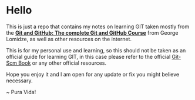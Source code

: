 # Hello

This is just a repo that contains my notes on learning GIT taken mostly from the [**Git and GitHub: The complete Git and GitHub Course**](https://learning.oreilly.com/videos/git-and-github/9781800204003) from George Lomidze, as well as other resources on the internet.

This is for my personal use and learning, so this should not be taken as an official guide for learning GIT, in this case please refer to the official [Git-Scm Book](https://git-scm.com/book/en/v2) or any other official resources.

Hope you enjoy it and I am open for any update or fix you might believe necessary.

~ Pura Vida!
